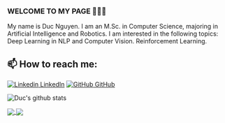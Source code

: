 ### WELCOME TO MY PAGE 👋👋👋
My name is Duc Nguyen. I am an M.Sc. in Computer Science, majoring in Artificial Intelligence and Robotics. I am interested in the following topics: Deep Learning in NLP and Computer Vision. Reinforcement Learning.<br>
## 📫 How to reach me: 

[![Linkedin](https://i.stack.imgur.com/gVE0j.png) LinkedIn](https://www.linkedin.com/in/đức-nguyễn-xuân-608840263/) [![GitHub](https://i.stack.imgur.com/tskMh.png) GitHub](https://github.com/xuanduc299/)


![Duc's github stats](https://github-readme-stats-git-masterrstaa-rickstaa.vercel.app/api?username=xuanduc299&show_icons=true&theme=tokyonight&hide=contribs,prs,issues)

<a href="https://github.com/xuanduc299/L3_java/">
  <!-- Change the `github-readme-stats.anuraghazra1.vercel.app` to `github-readme-stats.vercel.app`  -->
  <img align="center" src="https://github-readme-stats.anuraghazra1.vercel.app/api/pin/?username=xuanduc299&repo=L3_java&theme=radical" />
</a>    
<a href="https://github.com/xuanduc299/BThi_AppSell_react_native">
  <!-- Change the `github-readme-stats.anuraghazra1.vercel.app` to `github-readme-stats.vercel.app`  -->
  <img align="center" src="https://github-readme-stats.anuraghazra1.vercel.app/api/pin/?username=xuanduc299&repo=BThi_AppSell_react_native&theme=merko" />
</a>


